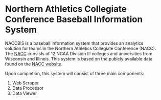 # Northern Athletics Collegiate Conference Baseball Information System

NACCBIS is a baseball information system that provides an analytics solution for teams in the Northern Athletics Collegiate Conference (NACC). The [NACC](http://www.naccsports.org) consists of 12 NCAA Division III colleges and universities from Wisconsin and Illinois. This system is based on the pubicly available data found on the [NACC website](http://www.naccsports.org/sports/bsb/2016-17/leaders).

Upon completion, this system will consist of three main components:
1. Web Scraper
2. Data Processor
3. Data Viewer
